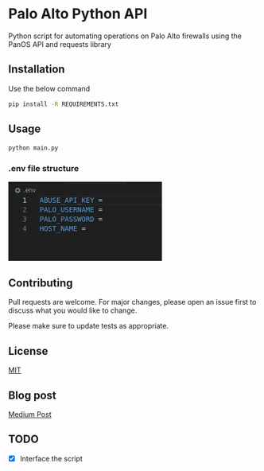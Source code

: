 # Palo Alto Python API 

Python script for automating operations on Palo Alto firewalls using the PanOS API and requests library

## Installation

Use the below command

```bash
pip install -R REQUIREMENTS.txt
```

## Usage

```python
python main.py
```

### .env file structure

![alt text](res/env-structure.png)

## Contributing

Pull requests are welcome. For major changes, please open an issue first
to discuss what you would like to change.

Please make sure to update tests as appropriate.

## License

[MIT](https://choosealicense.com/licenses/mit/)

## Blog post

[Medium Post](https://medium.com/@itsprathap/automating-cyber-defense-unleash-pythons-power-for-effortless-firewall-management-0b743e2e083f)

## TODO  

- [x] Interface the script  
